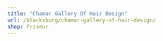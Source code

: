 ```yaml
---
title: "Chamar Gallery Of Hair Design"
url: /blacksburg/chamar-gallery-of-hair-design/
shop: Friseur
---
```

